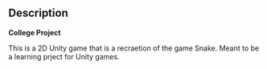 ## Description
**College Project**

This is a 2D Unity game that is a recraetion of the game Snake. Meant to be a learning prject for Unity games.

